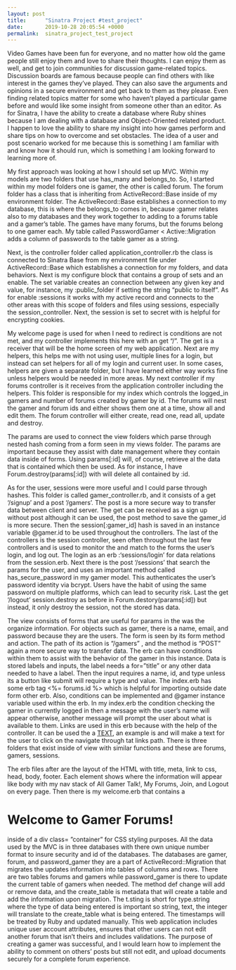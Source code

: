 ```yaml
---
layout: post
title:      "Sinatra Project #test_project"
date:       2019-10-28 20:05:54 +0000
permalink:  sinatra_project_test_project
---
```




Video Games have been fun for everyone, and no matter how old the game people still enjoy them and love to share their thoughts. I can enjoy them as well, and get to join communities for discussion game-related topics. Discussion boards are famous because people can find others with like interest in the games they’ve played. They can also save the arguments and opinions in a secure environment and get back to them as they please. Even finding related topics matter for some who haven’t played a particular game before and would like some insight from someone other than an editor. As for Sinatra, I have the ability to create a database where Ruby shines because I am dealing with a database and Object-Oriented related product. I happen to love the ability to share my insight into how games perform and share tips on how to overcome and set obstacles. The idea of a user and post scenario worked for me because this is something I am familiar with and know how it should run, which is something I am looking forward to learning more of. 

My first approach was looking at how I should set up MVC. Within my models are two folders that use has_many and belongs_to. So, I started within my model folders one is gamer, the other is called forum. The forum folder has a class that is inheriting from ActiveRecord::Base inside of my environment folder. The ActiveRecord::Base establishes a connection to my database, this is where the belongs_to comes in, because :gamer relates also to my databases and they work together to adding to a forums table and a gamer’s table. The games have many forums, but the forums belong to one gamer each. My table called PasswordGamer < Active::Migration adds a column of passwords to the table gamer as a string.

Next, is the controller folder called application_controller.rb the class is connected to Sinatra Base from my environment file under ActiveRecord::Base which establishes a connection for my folders, and data behaviors. Next is my configure block that contains a group of sets and an enable. The set variable creates an connection between any given key and value, for instance, my :public_folder if setting the string “public to itself”. As for enable :sessions it works with my active record and connects to the other areas with this scope of folders and files using sessions, especially the session_controller. Next, the session is set to secret with is helpful for encrypting cookies. 

My welcome page is used for when I need to redirect is conditions are not met, and my controller implements this here with an get “/”. The get is a receiver that will be the home screen of my web application. Next are my helpers, this helps me with not using user, multiple lines for a login, but instead can set helpers for all of my login and current user. In some cases, helpers are given a separate folder, but I have learned either way works fine unless helpers would be needed in more areas. My next controller if my forums controller is it receives from the application controller including the helpers. This folder is responsible for my index which controls the logged_in gamers and number of forums created by gamer by id. The forums will nest the gamer and forum ids and either shows them one at a time, show all and edit them. The forum controller will either create, read one, read all, update and destroy. 

The params are used to connect the view folders which parse through nested hash coming from a form seen in my views folder. The params are important because they assist with date management where they contain data inside of forms. Using params[:id] will, of course, retrieve al the data that is contained which then be used. As for instance, I have Forum.destroy(params[:id]) with will delete all contained by :id. 

As for the user, sessions were more useful and I could parse through hashes.  This folder is called gamer_controller.rb, and it consists of a get ‘/signup’ and a post ‘/gamers’. The post is a more secure way to transfer data between client and server. The get can be received as a sign up without post although it can be used, the post method to save the gamer_id is more secure. Then the session[:gamer_id] hash is saved in an instance variable @gamer.id to be used throughout the controllers. The last of the controllers is the session controller, seen often throughout the last few controllers and is used to monitor the and match to the forms the user’s login, and log out. The login as an erb :‘sessions/login’ for data relations from the session.erb. Next there is the post ‘/sessions’ that search the params for the user, and uses an important method called has_secure_password in my gamer model. This authenticates the user’s password identity via bcrypt. Users have the habit of using the same password on multiple platforms, which can lead to security risk. Last the get ‘/logout’ session.destroy as before in Forum.destory(params[:id]) but instead, it only destroy the session, not the stored has data.

The view consists of forms that are useful for params in the was the organize information. For objects such as gamer, there is a name, email, and password because they are the users. The form is seen by its form method and action. The path of its action is “/gamers” , and the method is “POST” again a more secure way to transfer data. The erb can have conditions within them to assist with the behavior of the gamer in this instance. Data is stored labels and inputs, the label needs a for=”title” or any other data needed to have a label. Then the input requires a name, id, and type unless its a button like submit will require a type and value. The index.erb has some erb tag <%= forums.id %> which is helpful for importing outside date form other erb. Also, conditions can be implemented and @gamer instance variable used within the erb. In my index.erb the condition checking the gamer in currently logged in then a message with the user’s name will appear otherwise, another message will prompt the user about what is available to them. Links are used in this erb because with the help of the controller. It can be used the a <a href=””>TEXT</a>, an example is <a href=”/forums/new”></a> and will make a text for the user to click on the navigate through tat links path. There is three folders that exist inside of view with similar functions and these are forums, gamers, sessions.

The erb files after are the layout of the HTML with title, meta, link to css, head, body, footer. Each element shows where the information will appear like body with my nav stack of All Gamer Talk!, My Forums, Join, and Logout on every page. Then there is my welcome.erb that contains a <h1>Welcome to Gamer Forums!</h1> inside of a div class= ”container” for CSS styling purposes. All the data used by the MVC is in three databases with there own unique number format to insure security and id of the databases. The databases are gamer, forum, and password_gamer they are a part of ActiveRecord::Migration that migrates the updates information into tables of columns and rows. There are two tables forums and gamers while password_gamer is there to update the current table of gamers when needed. The method def change will add or remove data, and the create_table is metadata that will create a table and add the information upon migration. The t.sting is short for type.string where the type of data being entered is important so string, text, the integer will translate to the create_table what is being entered. The timestamps will be treated by Ruby and updated manually. This web application includes unique user account attributes, ensures that other users can not edit another forum that isn’t theirs and includes validations. The purpose of creating a gamer was successful, and I would learn how to implement the ability to comment on others’ posts but still not edit, and upload documents securely for a complete forum experience. 






